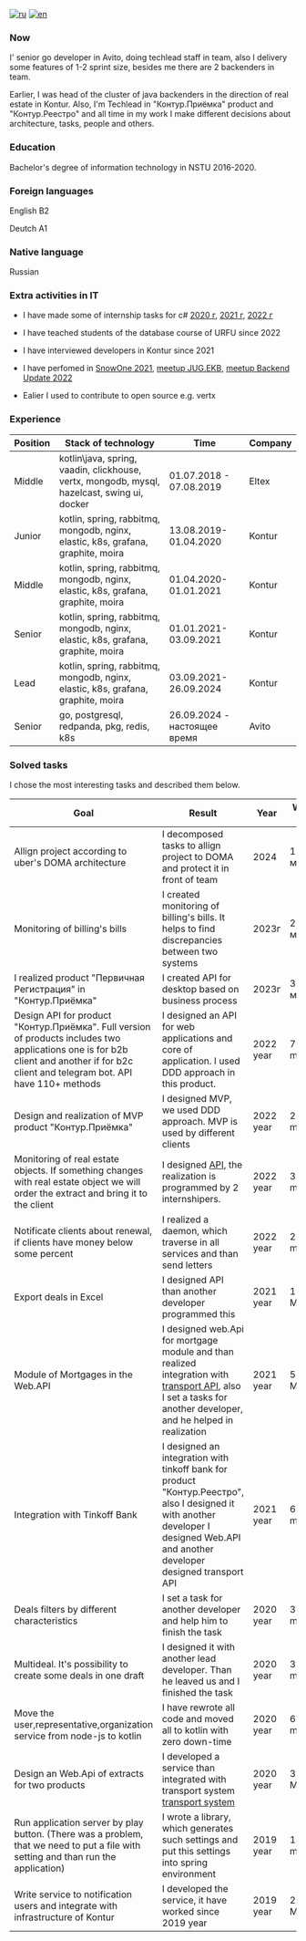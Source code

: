 [![ru](https://img.shields.io/badge/lang-ru-red.svg)](https://github.com/kostya05983/CV/blob/main/readme-ru.md)
[![en](https://img.shields.io/badge/lang-en-blue.svg)](https://github.com/kostya05983/CV/blob/main/readme.md)

### Now
I' senior go developer in Avito, doing techlead staff in team, also I delivery some features of 1-2 sprint size, besides me there are 2 backenders in team.

Earlier, I was head of the cluster of java backenders in the direction of real estate in Kontur. Also, I'm Techlead in "Контур.Приёмка" product and "Контур.Реестро" and all time in my work I make different decisions about architecture, tasks, people and others. 

### Education
Bachelor's degree of information technology in NSTU 2016-2020.

### Foreign languages
English B2

Deutch A1

### Native language

Russian

### Extra activities in IT
* I have made some of internship tasks for c# [2020 г](https://ulearn.me/Course/backend-internship-2020/Refaktoring_4d4966b2-144f-4244-830c-0c81173e87cb), [2021 г](https://ulearn.me/Course/backend-internship-2021/Umnyy_kholodil_nik_5a4a5b9b-2b56-444a-9275-520bd4eb1c4b), [2022 г](https://ulearn.me/Course/backend-internship-2022/Avtokomplit_7c31b316-d9d5-4dfa-8cc4-5ebe806821d6)

* I have teached students of the database course of URFU since 2022

* I have interviewed developers in Kontur since 2021

* I have perfomed in [SnowOne 2021](https://www.youtube.com/watch?list=PLecWId-JT7S5cqUiY7ixWcZgjdRV4upnw&time_continue=1&v=lHX9iRb9184&feature=emb_logo&ab_channel=JUGNsk), [meetup JUG.EKB](https://www.youtube.com/watch?v=yePWmqo4qFU&ab_channel=JUG.EKB), [meetup Backend Update 2022](https://eventskbkontur.timepad.ru/event/2169073/)
* Ealier I used to contribute to open source e.g. vertx

### Experience

|Position| Stack of technology | Time| Company |
|------|------|------|-----|
|Middle| kotlin\java, spring, vaadin, clickhouse, vertx, mongodb, mysql, hazelcast, swing ui, docker | 01.07.2018 - 07.08.2019| Eltex |
| Junior | kotlin, spring, rabbitmq, mongodb, nginx, elastic, k8s, grafana, graphite, moira | 13.08.2019-01.04.2020 | Kontur |
| Middle | kotlin, spring, rabbitmq, mongodb, nginx, elastic, k8s, grafana, graphite, moira | 01.04.2020-01.01.2021 | Kontur |
| Senior | kotlin, spring, rabbitmq, mongodb, nginx, elastic, k8s, grafana, graphite, moira | 01.01.2021-03.09.2021 | Kontur |
| Lead | kotlin, spring, rabbitmq, mongodb, nginx, elastic, k8s, grafana, graphite, moira | 03.09.2021-26.09.2024 | Kontur |
| Senior| go, postgresql, redpanda, pkg, redis, k8s | 26.09.2024 - настоящее время | Avito |

### Solved tasks
I chose the most interesting tasks and described them below.

|Goal |Result | Year | Waste time |
| -------| ---------| -------| ----|
| Allign project according to uber's DOMA architecture | I decomposed tasks to allign project to DOMA and protect it in front of team | 2024 | 1.5 месяца |
| Monitoring of billing's bills | I created monitoring of billing's bills. It helps to find discrepancies between two systems | 2023г | 2 месяца |
| I realized product "Первичная Регистрация" in "Контур.Приёмка" | I created API for desktop based on business process | 2023г | 3 месяца |
| Design API for product "Контур.Приёмка". Full version of products includes two applications one is for b2b client and another if for b2c client and telegram bot. API have 110+ methods | I designed an API for web applications and core of application. I used DDD approach in this product. | 2022 year | 7 moths |
| Design and realization of MVP product "Контур.Приёмка" | I designed MVP, we used DDD approach. MVP is used by different clients  |2022 year| 2 months |
| Monitoring of real estate objects. If something changes with real estate object we will order the extract and bring it to the client | I designed [API](https://reestro-docs.kontur.ru/realty-api/monitoring/process.html), the realization is programmed by 2 internshipers. | 2022 year | 3 months |
| Notificate clients about renewal, if clients have money below some percent | I realized a daemon, which traverse in all services and than send letters | 2022 year | 2 months |
| Export deals in Excel | I designed API than another developer programmed this | 2021 year | 1 Month|
| Module of Mortgages in the Web.API  | I designed web.Api for mortgage module and than realized integration with [transport API](https://reestro-docs.kontur.ru/realty-api/mortgage/mortgage.html), also I set a tasks for another developer, and he helped in realization | 2021 year | 5 Months |
| Integration with Tinkoff Bank | I designed an integration with tinkoff bank for product "Контур.Реестро", also I designed it with another developer I designed Web.API and another developer designed transport API| 2021 year | 6 months |
| Deals filters by different characteristics | I set a task for another developer and help him to finish the task | 2020 year | 3 months |
| Multideal. It's possibility to create some deals in one draft | I designed it with another lead developer. Than he leaved us and I finished the task | 2020 year | 3 months |
| Move the user,representative,organization service from node-js to kotlin | I have rewrote all code and moved all to kotlin with zero down-time | 2020 year | 6 moths|
| Design an Web.Api of extracts for two products | I developed a service than integrated with transport system [transport system](https://reestro-docs.kontur.ru/realty-api/methods/create-docflow.html)| 2020 year | 3 Months |
| Run application server by play button. (There was a problem, that we need to put a file with setting and than run the application) | I wrote a library, which generates such settings and put this settings into spring environment | 2019 year | 1 month | 
|Write service to notification users and integrate with infrastructure of Kontur | I developed the service, it have worked since 2019 year | 2019 year | 2 Months|
